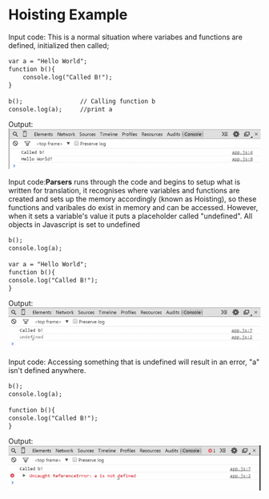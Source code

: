 # Hoisting Example

Input code: This is a normal situation where variabes and functions are defined, initialized then called;

    var a = "Hello World";
    function b(){
        console.log("Called B!");
    }

    b();                // Calling function b
    console.log(a);     //print a

Output:
![HoistingExample1Output](images\HoistingExample1Output.PNG)

Input code:**Parsers** runs through the code and begins to setup what is written for translation, it recognises where variables and functions are created and sets up the memory accordingly (known as Hoisting), so these functions and varibales do exist in memory and can be accessed. However, when it sets a variable's value it puts a placeholder called "undefined". All objects in Javascript is set to undefined

    b();
    console.log(a);

    var a = "Hello World";
    function b(){
    console.log("Called B!");
    }

Output:
![HoistingExample1Output](images\HoistingExample2Output.PNG)

Input code: Accessing something that is undefined will result in an error, "a" isn't defined anywhere.

    b();
    console.log(a);

    function b(){
    console.log("Called B!");
    }

Output:
![HoistingExample1Output](images\HoistingExample3Output.PNG)
